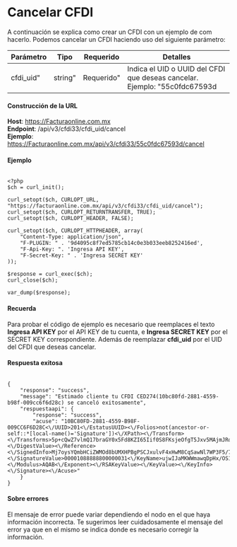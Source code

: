 # Cancelar CFDI

A continuación se explica como crear un CFDI con un ejemplo de com hacerlo.
Podemos cancelar un CFDI haciendo uso del siguiente parámetro:

<table>
    <thead>
        <tr>
            <th>Parámetro</th>
            <th>Tipo</th>
            <th>Requerido</th>
            <th>Detalles</th>
        </tr>
    <thead>
    <tbody>
        <tr>
            <td>cfdi_uid"</td>
            <td>string"</td>
            <td>Requerido"</td>
            <td>Indica el UID o UUID del CFDI que deseas cancelar.
            Ejemplo: "55c0fdc67593d</td>
        </tr>
    </tbody>
</table>


#### Construcción de la URL

**Host**: https://Facturaonline.com.mx  
**Endpoint**:  /api/v3/cfdi33/cfdi_uid/cancel  
**Ejemplo**:  https://Facturaonline.com.mx/api/v3/cfdi33/55c0fdc67593d/cancel  


#### Ejemplo

```

<?php
$ch = curl_init();

curl_setopt($ch, CURLOPT_URL, "https://facturaonline.com.mx/api/v3/cfdi33/cfdi_uid/cancel");
curl_setopt($ch, CURLOPT_RETURNTRANSFER, TRUE);
curl_setopt($ch, CURLOPT_HEADER, FALSE);

curl_setopt($ch, CURLOPT_HTTPHEADER, array(
    "Content-Type: application/json",
    "F-PLUGIN: " . '9d4095c8f7ed5785cb14c0e3b033eeb8252416ed',
    "F-Api-Key: ". 'Ingresa API KEY',
    "F-Secret-Key: " . 'Ingresa SECRET KEY'
));

$response = curl_exec($ch);
curl_close($ch);

var_dump($response);

```


#### Recuerda

Para probar el código de ejemplo es necesario que reemplaces el texto  **Ingresa API KEY**  por el API KEY de tu cuenta, e **Ingresa SECRET KEY**  por el SECRET KEY correspondiente.
Además de reemplazar **cfdi_uid**  por el UID del CFDI que deseas cancelar.


#### Respuesta exitosa

```

{
    "response": "success",
    "message": "Estimado cliente tu CFDI CED274(10bc80fd-2881-4559-b98f-009cc6f6d28c) se canceló exitosamente",
    "respuestaapi": {
        "response": "success",
        "acuse": "10BC80FD-2881-4559-B98F-009CC6F6D28C<\/UUID>201<\/EstatusUUID><\/Folios>not(ancestor-or-self::*[local-name()='Signature'])<\/XPath><\/Transform><\/Transforms>5p+cQwZ7vlmQ17braGY0x5Fd8KZI65Iif0S8FKsjeOfgT5Jxv5MAjmJRqxTTSaiNerizKFr3WCq9MdmS9V2lgg==<\/DigestValue><\/Reference><\/SignedInfo>Mj7oysYQmbHCiZWMOd8bUMXHPBgPSCJxulvF4xHwM8CqSawNl7WP3F5/7GrDRGndR8covbSqNY+Qg8sP2kKL9w==<\/SignatureValue>00001088888800000031<\/KeyName>ujwIJaMKWWmawqDpHx/OS10pXzEh2SQhY02y64v9Q0+I+0dGlIrjFJeGrsHqAT3JoYnh38Dxwta98t/7++dh2hOgiZEwRignWRIlOgM1MefBHEyY+hi4vHpZgPKq/hJVfHf9nOvlb5UgIHMTCEwrDp3qk9O5XtTEycnWwiqleG0c1J9sfbRxC0gYBHsNTH85OEtSXYMkiWNYNnFbIc7B0sgp2y18jUxUCNFBMMTV0tz2sxRF+V4hblaPjI75RWmvs9E4lD7MVmW3z7LIlSajuSL8eOqoerSkQhPBABIeQenEPQwRTt3ej3XpVaBsOmagIPZZI3RvOVh+5mcXDE5txQ==<\/Modulus>AQAB<\/Exponent><\/RSAKeyValue><\/KeyValue><\/KeyInfo><\/Signature><\/Acuse>"
    }
}

```


#### Sobre errores

El mensaje de error puede variar dependiendo el nodo en el que haya información incorrecta.
Te sugerimos leer cuidadosamente el mensaje del error ya que en el mismo se indica donde es necesario corregir la información.
